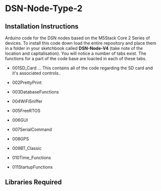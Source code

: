 # DSN-Node-Type-2
## Installation Instructions
Arduino code for the DSN nodes based on the M5Stack Core 2 Series of devices. 
To install this code down load the entire repository and place them in a folder in your sketchbook called **DSN-Node-V4** (take note of the location and capitalisation). You will notice a number of tabs exist. The functions for a part of the code base are loacted in each of these tabs.

*  001SD_Card
... This contains all of the code regarding the SD card and it's associated controls..

*  002PrettyPrint
*  003DatabaseFunctions
*  004WiFiSniffer
*  005FreeRTOS
*  006GUI
*  007SerialCommand
*  008GPS
*  009BT_Classic
*  010Time_Functions
*  011StartupFunctions

## Libraries Required
